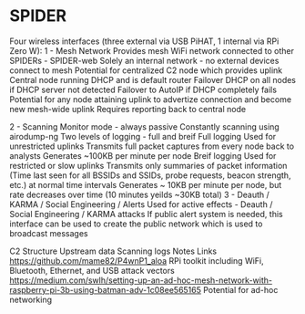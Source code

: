 # SPIDER
Four wireless interfaces (three external via USB PiHAT, 1 internal via RPi Zero W):
1 - Mesh Network
Provides mesh WiFi network connected to other SPIDERs - SPIDER-web
Solely an internal network - no external devices connect to mesh
Potential for centralized C2 node which provides uplink
Central node running DHCP and is default router
Failover DHCP on all nodes if DHCP server not detected
Failover to AutoIP if DHCP completely fails
Potential for any node attaining uplink to advertize connection and become new mesh-wide uplink
Requires reporting back to central node


2 - Scanning
Monitor mode - always passive
Constantly scanning using airodump-ng
Two levels of logging - full and breif
Full logging
Used for unrestricted uplinks
Transmits full packet captures from every node back to analysts
Generates ~100KB per minute per node
Breif logging
Used for restricted or slow uplinks
Transmits only summaries of packet information (Time last seen for all BSSIDs and SSIDs, probe requests, beacon strength, etc.) at normal time intervals
Generates ~ 10KB per minute per node, but rate decreases over time (10 minutes yeilds ~30KB total)
3 - Deauth / KARMA / Social Engineering / Alerts
Used for active effects - Deauth / Social Engineering / KARMA attacks
If public alert system is needed, this interface can be used to create the public network which is used to broadcast messages


C2 Structure
Upstream data
Scanning logs
Notes
Links
https://github.com/mame82/P4wnP1_aloa
RPi toolkit including WiFi, Bluetooth, Ethernet, and USB attack vectors
https://medium.com/swlh/setting-up-an-ad-hoc-mesh-network-with-raspberry-pi-3b-using-batman-adv-1c08ee565165
Potential for ad-hoc networking



